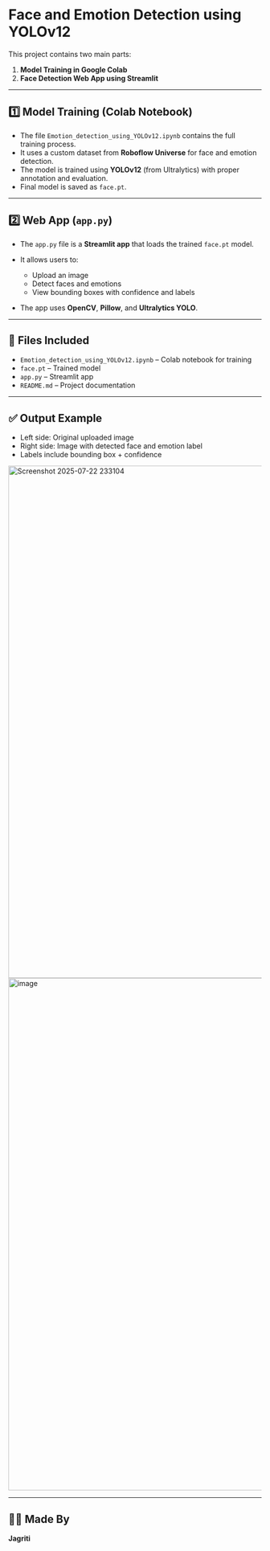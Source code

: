 # Face and Emotion Detection using YOLOv12

This project contains two main parts:

1. **Model Training in Google Colab**
2. **Face Detection Web App using Streamlit**

---

## 1️⃣ Model Training (Colab Notebook)

* The file `Emotion_detection_using_YOLOv12.ipynb` contains the full training process.
* It uses a custom dataset from **Roboflow Universe** for face and emotion detection.
* The model is trained using **YOLOv12** (from Ultralytics) with proper annotation and evaluation.
* Final model is saved as `face.pt`.

---

## 2️⃣ Web App (`app.py`)

* The `app.py` file is a **Streamlit app** that loads the trained `face.pt` model.
* It allows users to:

  * Upload an image
  * Detect faces and emotions
  * View bounding boxes with confidence and labels
* The app uses **OpenCV**, **Pillow**, and **Ultralytics YOLO**.

---


## 📂 Files Included

* `Emotion_detection_using_YOLOv12.ipynb` – Colab notebook for training
* `face.pt` – Trained model
* `app.py` – Streamlit app
* `README.md` – Project documentation

---

## ✅ Output Example

* Left side: Original uploaded image
* Right side: Image with detected face and emotion label
* Labels include bounding box + confidence
<img width="1920" height="1020" alt="Screenshot 2025-07-22 233104" src="https://github.com/user-attachments/assets/7d78aa0f-fb9f-4e0d-9c6b-99cfba26bfe8" />
<img width="1920" height="1020" alt="image" src="https://github.com/user-attachments/assets/61c29531-66c9-43c5-a08e-392b3f779c34" />

---

## 🙋‍♀️ Made By

**Jagriti** 
